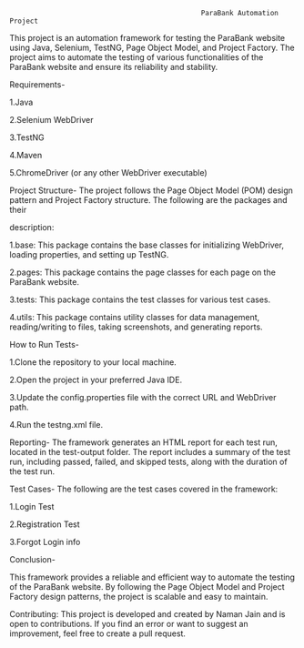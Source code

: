

                                                   ParaBank Automation Project



This project is an automation framework for testing the ParaBank website using Java,
Selenium, TestNG, Page Object Model, and Project Factory. The project aims to
automate the testing of various functionalities of the ParaBank website and
ensure its reliability and stability.


Requirements-

 1.Java
 
 2.Selenium WebDriver
 
 3.TestNG
 
 4.Maven
 
 5.ChromeDriver (or any other WebDriver executable)

Project Structure-
The project follows the Page Object Model (POM) design pattern and
Project Factory structure. The following are the packages and their



description:

1.base: This package contains the base classes for initializing
     WebDriver, loading properties, and setting up TestNG.
     
 2.pages: This package contains the page classes for each page on the
     ParaBank website.
     
 3.tests: This package contains the test classes for various test cases.
 
 4.utils: This package contains utility classes for data management,
     reading/writing to files, taking screenshots, and generating reports.
     


How to Run Tests-

 1.Clone the repository to your local machine.
 
 2.Open the project in your preferred Java IDE.
 
 3.Update the config.properties file with the correct URL and WebDriver path.
 
 4.Run the testng.xml file.
 

Reporting-
 The framework generates an HTML report for each test run, located in the
 test-output folder.
 The report includes a summary of the test run, including passed, failed, and
 skipped tests, along with the duration of the test run.
 

Test Cases-
The following are the test cases covered in the framework:

 1.Login Test
 
 2.Registration Test
 
 3.Forgot Login info
 

Conclusion-

This framework provides a reliable and efficient way to automate the
testing of the ParaBank website. By following the Page Object Model and Project
Factory design patterns, the project is scalable and easy to maintain.


Contributing:
This project is developed and created by Naman Jain and is open to contributions. If you find an error or want to suggest an improvement, feel free to create a pull request.
